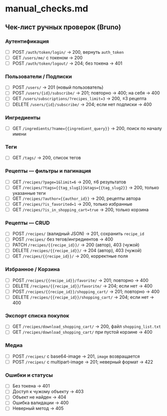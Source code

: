 # manual_checks.md

## Чек-лист ручных проверок (Bruno)

### Аутентификация
- [ ] POST `/auth/token/login/` → 200, вернуть `auth_token`
- [ ] GET `/users/me/` с токеном → 200
- [ ] POST `/auth/token/logout/` → 204; без токена → 401

### Пользователи / Подписки
- [ ] POST `/users/` → 201 (новый пользователь)
- [ ] POST `/users/{id}/subscribe/` → 201; повторно → 400; на себя → 400
- [ ] GET `/users/subscriptions/?recipes_limit=3` → 200, ≤3 рецепта
- [ ] DELETE `/users/{id}/subscribe/` → 204; если нет подписки → 400

### Ингредиенты
- [ ] GET `/ingredients/?name={{ingredient_query}}` → 200, поиск по началу имени

### Теги
- [ ] GET `/tags/` → 200, список тегов

### Рецепты — фильтры и пагинация
- [ ] GET `/recipes/?page=1&limit=6` → 200, ≤6 результатов
- [ ] GET `/recipes/?tags={{tag_slug1}}&tags={{tag_slug2}}` → 200, только указанные теги
- [ ] GET `/recipes/?author={{author_id}}` → 200, рецепты автора
- [ ] GET `/recipes/?is_favorited=1` → 200, только избранные
- [ ] GET `/recipes/?is_in_shopping_cart=true` → 200, только корзина

### Рецепты — CRUD
- [ ] POST `/recipes/` (валидный JSON) → 201, сохранить `recipe_id`
- [ ] POST `/recipes/` без тегов/ингредиентов → 400
- [ ] PATCH `/recipes/{{recipe_id}}/` → 200 (автор), 403 (чужой)
- [ ] DELETE `/recipes/{{recipe_id}}/` → 204 (автор), 403 (чужой)
- [ ] GET `/recipes/{{recipe_id}}/` → 200, корректные поля

### Избранное / Корзина
- [ ] POST `/recipes/{{recipe_id}}/favorite/` → 201; повторно → 400
- [ ] DELETE `/recipes/{{recipe_id}}/favorite/` → 204; если нет → 400
- [ ] POST `/recipes/{{recipe_id}}/shopping_cart/` → 201; повторно → 400
- [ ] DELETE `/recipes/{{recipe_id}}/shopping_cart/` → 204; если нет → 400

### Экспорт списка покупок
- [ ] GET `/recipes/download_shopping_cart/` → 200, файл `shopping_list.txt`
- [ ] GET `/recipes/download_shopping_cart/` при пустой корзине → 400

### Медиа
- [ ] POST `/recipes/` с base64-image → 201, `image` возвращается
- [ ] POST `/recipes/` с multipart-image → 201; неверный формат → 422

### Ошибки и статусы
- [ ] Без токена → 401
- [ ] Доступ к чужому объекту → 403
- [ ] Объект не найден → 404
- [ ] Ошибка валидации → 400
- [ ] Неверный метод → 405
